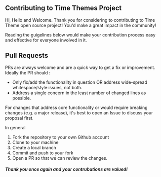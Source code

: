 ## Contributing to Time Themes Project

Hi, Hello and Welcome. Thank you for considering to contributing to Time Theme open source project! You'd make a great impact in the community!

Reading the guigelines below would make your contribution process easy and effective for everyone involved in it.

## Pull Requests

PRs are always welcome and are a quick way to get a fix or improvement. Ideally the PR should :

- Only fix/add the functionality in question OR address wide-spread whitespace/style issues, not both.
- Address a single concern in the least number of changed lines as possible.

For changes that address core functionality or would require breaking changes (e.g. a major release), it's best to open an Issue to discuss your proposal first.

In general

1. Fork the repository to your own Github account
2. Clone to your machine
3. Create a local branch
4. Commit and push to your fork
5. Open a PR so that we can review the changes.

##### Thank you once again and your contrubutions are valued!
